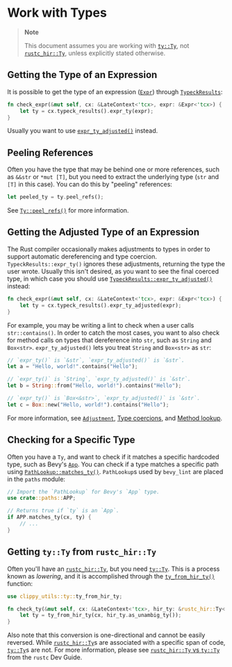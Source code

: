 # Work with Types

> **Note**
>
> This document assumes you are working with [`ty::Ty`], not [`rustc_hir::Ty`], unless explicitly stated otherwise.
>
> [`ty::Ty`]: https://doc.rust-lang.org/nightly/nightly-rustc/rustc_middle/ty/struct.Ty.html
> [`rustc_hir::Ty`]: https://doc.rust-lang.org/nightly/nightly-rustc/rustc_hir/hir/struct.Ty.html

## Getting the Type of an Expression

It is possible to get the type of an expression ([`Expr`]) through [`TypeckResults`]:

```rust
fn check_expr(&mut self, cx: &LateContext<'tcx>, expr: &Expr<'tcx>) {
    let ty = cx.typeck_results().expr_ty(expr);
}
```

Usually you want to use [`expr_ty_adjusted()`](#getting-the-adjusted-type-of-an-expression) instead.

[`Expr`]: https://doc.rust-lang.org/nightly/nightly-rustc/rustc_hir/hir/struct.Expr.html
[`TypeckResults`]: https://doc.rust-lang.org/nightly/nightly-rustc/rustc_middle/ty/typeck_results/struct.TypeckResults.html

## Peeling References

Often you have the type that may be behind one or more references, such as `&&str` or `*mut [T]`, but you need to extract the underlying type (`str` and `[T]` in this case). You can do this by "peeling" references:

```rust
let peeled_ty = ty.peel_refs();
```

See [`Ty::peel_refs()`] for more information.

[`Ty::peel_refs()`]: https://doc.rust-lang.org/nightly/nightly-rustc/rustc_middle/ty/struct.Ty.html#method.peel_refs

## Getting the Adjusted Type of an Expression

The Rust compiler occasionally makes adjustments to types in order to support automatic dereferencing and type coercion. `TypeckResults::expr_ty()` ignores these adjustments, returning the type the user wrote. Usually this isn't desired, as you want to see the final coerced type, in which case you should use [`TypeckResults::expr_ty_adjusted()`] instead:

```rust
fn check_expr(&mut self, cx: &LateContext<'tcx>, expr: &Expr<'tcx>) {
    let ty = cx.typeck_results().expr_ty_adjusted(expr);
}
```

For example, you may be writing a lint to check when a user calls `str::contains()`. In order to catch the most cases, you want to also check for method calls on types that dereference into `str`, such as `String` and `Box<str>`. `expr_ty_adjusted()` lets you treat `String` and `Box<str>` as `str`:

```rust
// `expr_ty()` is `&str`, `expr_ty_adjusted()` is `&str`.
let a = "Hello, world!".contains("Hello");

// `expr_ty()` is `String`, `expr_ty_adjusted()` is `&str`.
let b = String::from("Hello, world!").contains("Hello");

// `expr_ty()` is `Box<&str>`, `expr_ty_adjusted()` is `&str`.
let c = Box::new("Hello, world!").contains("Hello");
```

For more information, see [`Adjustment`], [Type coercions], and [Method lookup].

[`TypeckResults::expr_ty_adjusted()`]: https://doc.rust-lang.org/nightly/nightly-rustc/rustc_middle/ty/struct.TypeckResults.html#method.expr_ty_adjusted
[`Adjustment`]: https://doc.rust-lang.org/nightly/nightly-rustc/rustc_middle/ty/adjustment/struct.Adjustment.html
[Type coercions]: https://doc.rust-lang.org/reference/type-coercions.html
[Method lookup]: https://rustc-dev-guide.rust-lang.org/method-lookup.html

## Checking for a Specific Type

Often you have a `Ty`, and want to check if it matches a specific hardcoded type, such as Bevy's [`App`]. You can check if a type matches a specific path using [`PathLookup::matches_ty()`](https://doc.rust-lang.org/nightly/nightly-rustc/clippy_utils/paths/struct.PathLookup.html#method.matches_ty). `PathLookup`s used by `bevy_lint` are placed in the `paths` module:

```rust
// Import the `PathLookup` for Bevy's `App` type.
use crate::paths::APP;

// Returns true if `ty` is an `App`.
if APP.matches_ty(cx, ty) {
    // ...
}
```

[`App`]: https://docs.rs/bevy/latest/bevy/app/struct.App.html
[`match_type()`]: https://doc.rust-lang.org/nightly/nightly-rustc/clippy_utils/ty/fn.match_type.html

## Getting `ty::Ty` from `rustc_hir::Ty`

Often you'll have an [`rustc_hir::Ty`], but you need [`ty::Ty`]. This is a process known as _lowering_, and it is accomplished through the [`ty_from_hir_ty()`] function:

```rust
use clippy_utils::ty::ty_from_hir_ty;

fn check_ty(&mut self, cx: &LateContext<'tcx>, hir_ty: &rustc_hir::Ty<'tcx, AmbigArg>) {
    let ty = ty_from_hir_ty(cx, hir_ty.as_unambig_ty());
}
```

Also note that this conversion is one-directional and cannot be easily reversed. While [`rustc_hir::Ty`]s are associated with a specific span of code, [`ty::Ty`]s are not. For more information, please see [`rustc_hir::Ty` vs `ty::Ty`] from the `rustc` Dev Guide.

[`rustc_hir::Ty`]: https://doc.rust-lang.org/nightly/nightly-rustc/rustc_hir/hir/struct.Ty.html
[`ty::Ty`]: https://doc.rust-lang.org/nightly/nightly-rustc/rustc_middle/ty/struct.Ty.html
[`ty_from_hir_ty()`]: https://doc.rust-lang.org/nightly/nightly-rustc/clippy_utils/ty/fn.ty_from_hir_ty.html
[`rustc_hir::Ty` vs `ty::Ty`]: https://rustc-dev-guide.rust-lang.org/ty.html#rustc_hirty-vs-tyty

